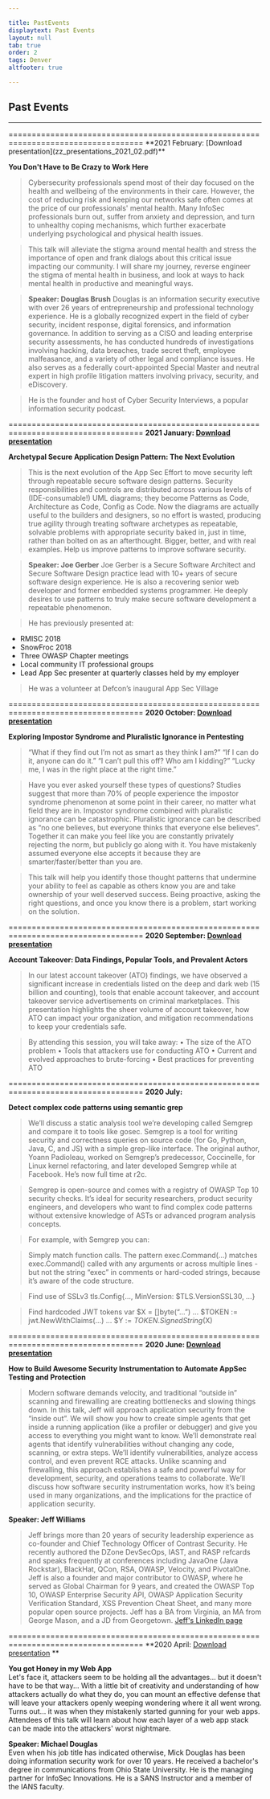 ```yaml
---

title: PastEvents
displaytext: Past Events
layout: null
tab: true
order: 2
tags: Denver
altfooter: true

---
```


## Past Events
<hr>
===================================================================================
**2021 February: [Download presentation](zz_presentations_2021_02.pdf)**

**You Don't Have to Be Crazy to Work Here** <br>
>Cybersecurity professionals spend most of their day focused on the health and wellbeing of the environments in their care. However, the cost of reducing risk and keeping our networks safe often comes at the price of our professionals' mental health. Many InfoSec professionals burn out, suffer from anxiety and depression, and turn to unhealthy coping mechanisms, which further exacerbate underlying psychological and physical health issues.

>This talk will alleviate the stigma around mental health and stress the importance of open and frank dialogs about this critical issue impacting our community. I will share my journey, reverse engineer the stigma of mental health in business, and look at ways to hack mental health in productive and meaningful ways.

>**Speaker: Douglas Brush**
Douglas is an information security executive with over 26 years of entrepreneurship and professional technology experience. He is a globally recognized expert in the field of cyber security, incident response, digital forensics, and information governance. In addition to serving as a CISO and leading enterprise security assessments, he has conducted hundreds of investigations involving hacking, data breaches, trade secret theft, employee malfeasance, and a variety of other legal and compliance issues. He also serves as a federally court-appointed Special Master and neutral expert in high profile litigation matters involving privacy, security, and eDiscovery.

>He is the founder and host of Cyber Security Interviews, a popular information security podcast.

===================================================================================
**2021 January: [Download presentation](zz_presentations_2021_01.pdf)**

**Archetypal Secure Application Design Pattern: The Next Evolution** <br>
>This is the next evolution of the App Sec Effort to move security left
through repeatable secure software design patterns. Security
responsibilities and controls are distributed across various levels of
(IDE-consumable!) UML diagrams; they become Patterns as Code, Architecture
as Code, Config as Code. Now the diagrams are actually useful to the
builders and designers, so no effort is wasted, producing true agility
through treating software archetypes as repeatable, solvable problems with
appropriate security baked in, just in time, rather than bolted on as an
afterthought. Bigger, better, and with real examples. Help us improve
patterns to improve software security.

>**Speaker: Joe Gerber**
Joe Gerber is a Secure Software Architect and Secure Software Design
practice lead with 10+ years of secure software design experience. He is
also a recovering senior web developer and former embedded systems
programmer. He deeply desires to use patterns to truly make secure software development a repeatable phenomenon.

>He has previously presented at:
- RMISC 2018
- SnowFroc 2018
- Three OWASP Chapter meetings
- Local community IT professional groups
- Lead App Sec presenter at quarterly classes held by my employer

>He was a volunteer at Defcon’s inaugural App Sec Village

===================================================================================
**2020 October: [Download presentation](zz_presentations_2020_10.pdf)**

**Exploring Impostor Syndrome and Pluralistic Ignorance in Pentesting** <br>
>“What if they find out I’m not as smart as they think I am?”
“If I can do it, anyone can do it.”
“I can’t pull this off? Who am I kidding?”
“Lucky me, I was in the right place at the right time.”

>Have you ever asked yourself these types of questions? Studies suggest that more than 70% of people experience the impostor syndrome phenomenon at some point in their career, no matter what field they are in. Impostor syndrome combined with pluralistic ignorance can be catastrophic. Pluralistic ignorance can be described as “no one believes, but everyone thinks that everyone else believes”. Together it can make you feel like you are constantly privately rejecting the norm, but publicly go along with it. You have mistakenly assumed everyone else accepts it because they are smarter/faster/better than you are.

>This talk will help you identify those thought patterns that undermine your ability to feel as capable as others know you are and take ownership of your well deserved success. Being proactive, asking the right questions, and once you know there is a problem, start working on the solution.

===================================================================================
**2020 September: [Download presentation](zz_presentations_2020_09.pdf)**

**Account Takeover: Data Findings, Popular Tools, and Prevalent Actors** <br>
>In our latest account takeover (ATO) findings, we have observed a significant increase in credentials listed on the deep and dark web (15 billion and counting), tools that enable account takeover, and account takeover service advertisements on criminal marketplaces. This presentation highlights the sheer volume of account takeover, how ATO can impact your organization, and mitigation recommendations to keep your credentials safe.

>By attending this session, you will take away:
• The size of the ATO problem
• Tools that attackers use for conducting ATO
• Current and evolved approaches to brute-forcing
• Best practices for preventing ATO

===================================================================================
**2020 July:**

**Detect complex code patterns using semantic grep** <br>
>We’ll discuss a static analysis tool we’re developing called Semgrep and compare it to tools like gosec. Semgrep is a tool for writing security and correctness queries on source code (for Go, Python, Java, C, and JS) with a simple grep-like interface. The original author, Yoann Padioleau, worked on Semgrep’s predecessor, Coccinelle, for Linux kernel refactoring, and later developed Semgrep while at Facebook. He’s now full time at r2c.

>Semgrep is open-source and comes with a registry of OWASP Top 10 security checks. It’s ideal for security researchers, product security engineers, and developers who want to find complex code patterns without extensive knowledge of ASTs or advanced program analysis concepts.

>For example, with Semgrep you can:

>Simply match function calls. The pattern exec.Command(…) matches exec.Command() called with any arguments or across multiple lines - but not the string “exec” in comments or hard-coded strings, because it’s aware of the code structure.

>Find use of SSLv3 tls.Config{…, MinVersion: $TLS.VersionSSL30, …}

>Find hardcoded JWT tokens var $X = []byte(“…”) … $TOKEN := jwt.NewWithClaims(…) … $Y := $TOKEN.SignedString($X)

===================================================================================
**2020 June:  [Download presentation](zz_presentations_2020_06.pdf)**

**How to Build Awesome Security Instrumentation to Automate AppSec Testing and Protection** <br>
>Modern software demands velocity, and traditional “outside in” scanning and firewalling are creating bottlenecks and slowing things down. In this talk, Jeff will approach application security from the “inside out”. We will show you how to create simple agents that get inside a running application (like a profiler or debugger) and give you access to everything you might want to know. We’ll demonstrate real agents that identify vulnerabilities without changing any code, scanning, or extra steps. We’ll identify vulnerabilities, analyze access control, and even prevent RCE attacks. Unlike scanning and firewalling, this approach establishes a safe and powerful way for development, security, and operations teams to collaborate. We’ll discuss how software security instrumentation works, how it’s being used in many organizations, and the implications for the practice of application security.

**Speaker:  Jeff Williams** 
<br>
>Jeff brings more than 20 years of security leadership experience as co-founder and Chief Technology Officer of Contrast Security. He recently authored the DZone DevSecOps, IAST, and RASP refcards and speaks frequently at conferences including JavaOne (Java Rockstar), BlackHat, QCon, RSA, OWASP, Velocity, and PivotalOne. Jeff is also a founder and major contributor to OWASP, where he served as Global Chairman for 9 years, and created the OWASP Top 10, OWASP Enterprise Security API, OWASP Application Security Verification Standard, XSS Prevention Cheat Sheet, and many more popular open source projects. Jeff has a BA from Virginia, an MA from George Mason, and a JD from Georgetown. <a href="https://www.linkedin.com/in/planetlevel/" target="_blank">Jeff's LinkedIn page</a>

===================================================================================
**2020 April:  [Download presentation](zz_presentations_2020_04.pdf) **

**You got Honey in my Web App** <br>
Let's face it, attackers seem to be holding all the advantages... but it doesn't have to be that way... With a little bit of creativity and understanding of how attackers actually do what they do, you can mount an effective defense that will leave your attackers openly weeping wondering where it all went wrong. Turns out... it was when they mistakenly started gunning for your web apps. Attendees of this talk will learn about how each layer of a web app stack can be made into the attackers' worst nightmare.

**Speaker:  Michael Douglas** <br>
Even when his job title has indicated otherwise, Mick Douglas has been doing information security work for over 10 years. He received a bachelor's degree in communications from Ohio State University. He is the managing partner for InfoSec Innovations. He is a SANS Instructor and a member of the IANS faculty.
